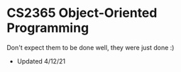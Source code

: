 # CS2365 Object-Oriented Programming

Don't expect them to be done well, they were just done :)
- Updated 4/12/21 
